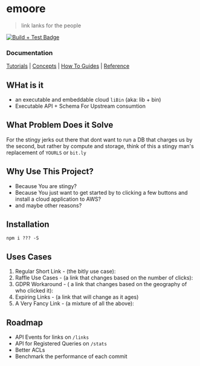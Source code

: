 # emoore
> link lanks for the people

[![Build + Test Badge][github-action-badge]][github-action-url]

### Documentation
[Tutorials](https://github.com/ericdmoore/emoore/wiki/Tutorials) | [Concepts](https://github.com/ericdmoore/emoore/wiki/Concepts) | [How To Guides](https://github.com/ericdmoore/emoore/wiki/Guides) | [Reference](https://github.com/ericdmoore/emoore/wiki/Documentation)


## WHat is it

- an executable and embeddable cloud `liBin` (aka: lib + bin)
- Executable API + Schema For Upstream consumtion

## What Problem Does it Solve

For the stingy jerks out there that dont want to run a DB that charges us by the second, but rather by compute and storage, think of this a stingy man's replacement of `YOURLS` or `bit.ly`

## Why Use This Project?

- Because You are stingy?
- Because You just want to get started by to clicking a few buttons and install a cloud application to AWS?
- and maybe other reasons?

## Installation

`npm i ??? -S`

## Uses Cases

1. Regular Short Link - (the bitly use case):
2. Raffle Use Cases - (a link that changes based on the number of clicks):
3. GDPR Workaround - ( a link that changes based on the geography of who clicked it):
4. Expiring Links - (a link that will change as it ages)
5. A Very Fancy Link - (a mixture of all the above):


## Roadmap

- API Events for links on `/links`
- API for Registered Queries on `/stats`
- Better ACLs
- Benchmark the performance of each commit 

<!-- Link References -->
[github-action-badge]:https://github.com/ericdmoore/emoore/actions/workflows/nodejs.yml/badge.svg

[github-action-url]:https://github.com/ericdmoore/emoore/actions/workflows/nodejs.yml
